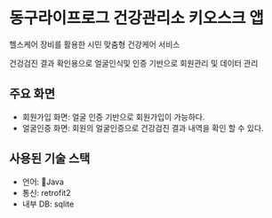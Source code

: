 # 동구라이프로그 건강관리소 키오스크 앱

헬스케어 장비를 활용한 시민 맞춤형 건강케어 서비스 

건겅검진 결과 확인용으로 얼굴인식및 인증 기반으로 회원관리 및 데이터 관리

## 주요 화면
- 회원가입 화면: 얼굴 인증 기반으로 회원가입이 가능하다.
- 얼굴인증 화면: 회원의 얼굴인증으로 건강검진 결과 내역을 확인 할 수 있다.

## 사용된 기술 스택
- 언어: Java
- 통신: retrofit2
- 내부 DB: sqlite



